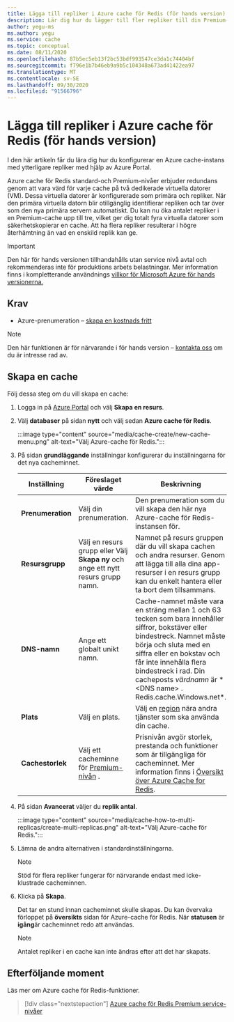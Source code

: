 ```yaml
---
title: Lägga till repliker i Azure cache för Redis (för hands version)
description: Lär dig hur du lägger till fler repliker till din Premium-nivå i Azure-cache för Redis-instanser
author: yegu-ms
ms.author: yegu
ms.service: cache
ms.topic: conceptual
ms.date: 08/11/2020
ms.openlocfilehash: 87b5ec5eb13f2bc53bdf993547ce3da1c74404bf
ms.sourcegitcommit: f796e1b7b46eb9a9b5c104348a673ad41422ea97
ms.translationtype: MT
ms.contentlocale: sv-SE
ms.lasthandoff: 09/30/2020
ms.locfileid: "91566796"
---
```

# <a name="add-replicas-to-azure-cache-for-redis-preview"></a>Lägga till repliker i Azure cache för Redis (för hands version)
I den här artikeln får du lära dig hur du konfigurerar en Azure cache-instans med ytterligare repliker med hjälp av Azure Portal.

Azure cache för Redis standard-och Premium-nivåer erbjuder redundans genom att vara värd för varje cache på två dedikerade virtuella datorer (VM). Dessa virtuella datorer är konfigurerade som primära och repliker. När den primära virtuella datorn blir otillgänglig identifierar repliken och tar över som den nya primära servern automatiskt. Du kan nu öka antalet repliker i en Premium-cache upp till tre, vilket ger dig totalt fyra virtuella datorer som säkerhetskopierar en cache. Att ha flera repliker resulterar i högre återhämtning än vad en enskild replik kan ge.

> [!IMPORTANT]
> Den här för hands versionen tillhandahålls utan service nivå avtal och rekommenderas inte för produktions arbets belastningar. Mer information finns i kompletterande användnings [villkor för Microsoft Azure för hands versionerna.](https://azure.microsoft.com/support/legal/preview-supplemental-terms/) 
> 

## <a name="prerequisites"></a>Krav
* Azure-prenumeration – [skapa en kostnads fritt](https://azure.microsoft.com/free/)

> [!NOTE]
> Den här funktionen är för närvarande i för hands version – [kontakta oss](mailto:azurecache@microsoft.com) om du är intresse rad av.
>

## <a name="create-a-cache"></a>Skapa en cache
Följ dessa steg om du vill skapa en cache:

1. Logga in på [Azure Portal](https://portal.azure.com) och välj **Skapa en resurs**.
  
1. Välj **databaser** på sidan **nytt** och välj sedan **Azure cache för Redis**.

    :::image type="content" source="media/cache-create/new-cache-menu.png" alt-text="Välj Azure-cache för Redis.":::
   
1. På sidan **grundläggande** inställningar konfigurerar du inställningarna för det nya cacheminnet.
   
    | Inställning      | Föreslaget värde  | Beskrivning |
    | ------------ |  ------- | -------------------------------------------------- |
    | **Prenumeration** | Välj din prenumeration. | Den prenumeration som du vill skapa den här nya Azure-cache för Redis-instansen för. | 
    | **Resursgrupp** | Välj en resurs grupp eller Välj **Skapa ny** och ange ett nytt resurs grupp namn. | Namnet på resurs gruppen där du vill skapa cachen och andra resurser. Genom att lägga till alla dina app-resurser i en resurs grupp kan du enkelt hantera eller ta bort dem tillsammans. | 
    | **DNS-namn** | Ange ett globalt unikt namn. | Cache-namnet måste vara en sträng mellan 1 och 63 tecken som bara innehåller siffror, bokstäver eller bindestreck. Namnet måste börja och sluta med en siffra eller en bokstav och får inte innehålla flera bindestreck i rad. Din cacheposts *värdnamn* är * \<DNS name> . Redis.cache.Windows.net*. | 
    | **Plats** | Välj en plats. | Välj en [region](https://azure.microsoft.com/regions/) nära andra tjänster som ska använda din cache. |
    | **Cachestorlek** | Välj ett cacheminne för [Premium-nivån](https://azure.microsoft.com/pricing/details/cache/) . |  Prisnivån avgör storlek, prestanda och funktioner som är tillgängliga för cacheminnet. Mer information finns i [Översikt över Azure Cache for Redis](cache-overview.md). |
   
1. På sidan **Avancerat** väljer du **replik antal**.
   
    :::image type="content" source="media/cache-how-to-multi-replicas/create-multi-replicas.png" alt-text="Välj Azure-cache för Redis.":::

1. Lämna de andra alternativen i standardinställningarna. 

    > [!NOTE]
    > Stöd för flera repliker fungerar för närvarande endast med icke-klustrade cacheminnen.
    >

1. Klicka på **Skapa**.
   
    Det tar en stund innan cacheminnet skulle skapas. Du kan övervaka förloppet på **översikts** sidan för Azure-cache för Redis. När **statusen** är **igång**är cacheminnet redo att användas.

    > [!NOTE]
    > Antalet repliker i en cache kan inte ändras efter att det har skapats.
    >

## <a name="next-steps"></a>Efterföljande moment
Läs mer om Azure cache för Redis-funktioner.

> [!div class="nextstepaction"]
> [Azure cache för Redis Premium service-nivåer](cache-overview.md#service-tiers)
